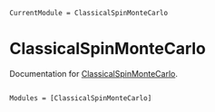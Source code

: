 ```@meta
CurrentModule = ClassicalSpinMonteCarlo
```

# ClassicalSpinMonteCarlo

Documentation for [ClassicalSpinMonteCarlo](https://github.com/Quantum-Many-Body/ClassicalSpinMonteCarlo.jl).

```@index
```

```@autodocs
Modules = [ClassicalSpinMonteCarlo]
```
